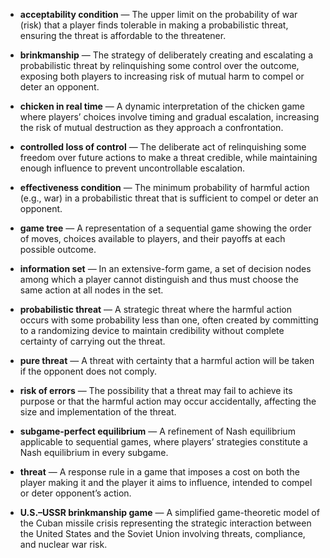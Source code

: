 - **acceptability condition** — The upper limit on the probability of war (risk) that a player finds tolerable in making a probabilistic threat, ensuring the threat is affordable to the threatener.

- **brinkmanship** — The strategy of deliberately creating and escalating a probabilistic threat by relinquishing some control over the outcome, exposing both players to increasing risk of mutual harm to compel or deter an opponent.

- **chicken in real time** — A dynamic interpretation of the chicken game where players’ choices involve timing and gradual escalation, increasing the risk of mutual destruction as they approach a confrontation.

- **controlled loss of control** — The deliberate act of relinquishing some freedom over future actions to make a threat credible, while maintaining enough influence to prevent uncontrollable escalation.

- **effectiveness condition** — The minimum probability of harmful action (e.g., war) in a probabilistic threat that is sufficient to compel or deter an opponent.

- **game tree** — A representation of a sequential game showing the order of moves, choices available to players, and their payoffs at each possible outcome.

- **information set** — In an extensive-form game, a set of decision nodes among which a player cannot distinguish and thus must choose the same action at all nodes in the set.

- **probabilistic threat** — A strategic threat where the harmful action occurs with some probability less than one, often created by committing to a randomizing device to maintain credibility without complete certainty of carrying out the threat.

- **pure threat** — A threat with certainty that a harmful action will be taken if the opponent does not comply.

- **risk of errors** — The possibility that a threat may fail to achieve its purpose or that the harmful action may occur accidentally, affecting the size and implementation of the threat.

- **subgame-perfect equilibrium** — A refinement of Nash equilibrium applicable to sequential games, where players’ strategies constitute a Nash equilibrium in every subgame.

- **threat** — A response rule in a game that imposes a cost on both the player making it and the player it aims to influence, intended to compel or deter opponent’s action.

- **U.S.–USSR brinkmanship game** — A simplified game-theoretic model of the Cuban missile crisis representing the strategic interaction between the United States and the Soviet Union involving threats, compliance, and nuclear war risk.
